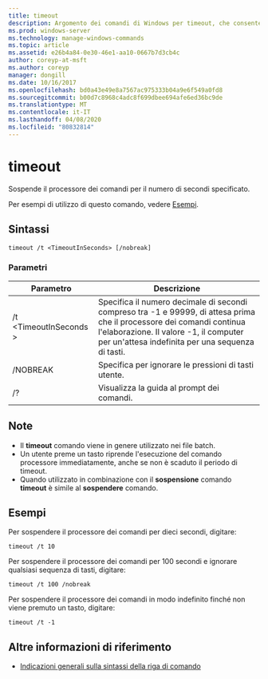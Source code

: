 ```yaml
---
title: timeout
description: Argomento dei comandi di Windows per timeout, che consente di sospendere il processore dei comandi per il numero di secondi specificato.
ms.prod: windows-server
ms.technology: manage-windows-commands
ms.topic: article
ms.assetid: e26b4a84-0e30-46e1-aa10-0667b7d3cb4c
author: coreyp-at-msft
ms.author: coreyp
manager: dongill
ms.date: 10/16/2017
ms.openlocfilehash: bd0a43e49e8a7567ac975333b04a9e6f549a0fd8
ms.sourcegitcommit: b00d7c8968c4adc8f699dbee694afe6ed36bc9de
ms.translationtype: MT
ms.contentlocale: it-IT
ms.lasthandoff: 04/08/2020
ms.locfileid: "80832814"
---
```

# <a name="timeout"></a>timeout

Sospende il processore dei comandi per il numero di secondi specificato.

Per esempi di utilizzo di questo comando, vedere [Esempi](#BKMK_examples).

## <a name="syntax"></a>Sintassi

```
timeout /t <TimeoutInSeconds> [/nobreak] 
```

### <a name="parameters"></a>Parametri

|Parametro|Descrizione|
|---------|-----------|
|/t \<TimeoutInSeconds >|Specifica il numero decimale di secondi compreso tra -1 e 99999, di attesa prima che il processore dei comandi continua l'elaborazione. Il valore -1, il computer per un'attesa indefinita per una sequenza di tasti.|
|/NOBREAK|Specifica per ignorare le pressioni di tasti utente.|
|/?|Visualizza la guida al prompt dei comandi.|

## <a name="remarks"></a>Note

-   Il **timeout** comando viene in genere utilizzato nei file batch.
-   Un utente preme un tasto riprende l'esecuzione del comando processore immediatamente, anche se non è scaduto il periodo di timeout.
-   Quando utilizzato in combinazione con il **sospensione** comando **timeout** è simile al **sospendere** comando.

## <a name="examples"></a><a name=BKMK_examples></a>Esempi

Per sospendere il processore dei comandi per dieci secondi, digitare:
```
timeout /t 10
```
Per sospendere il processore dei comandi per 100 secondi e ignorare qualsiasi sequenza di tasti, digitare:
```
timeout /t 100 /nobreak
```
Per sospendere il processore dei comandi in modo indefinito finché non viene premuto un tasto, digitare:
```
timeout /t -1
```

## <a name="additional-references"></a>Altre informazioni di riferimento

- [Indicazioni generali sulla sintassi della riga di comando](command-line-syntax-key.md)
